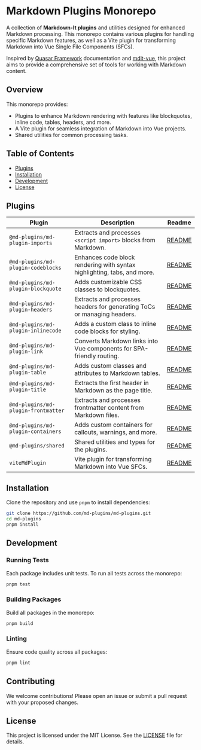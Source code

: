# Markdown Plugins Monorepo

A collection of **Markdown-It plugins** and utilities designed for enhanced Markdown processing. This monorepo contains various plugins for handling specific Markdown features, as well as a Vite plugin for transforming Markdown into Vue Single File Components (SFCs).

Inspired by [Quasar Framework](https://quasar.dev) documentation and [mdit-vue](https://github.com/mdit-vue/mdit-vue), this project aims to provide a comprehensive set of tools for working with Markdown content.

## Overview

This monorepo provides:

- Plugins to enhance Markdown rendering with features like blockquotes, inline code, tables, headers, and more.
- A Vite plugin for seamless integration of Markdown into Vue projects.
- Shared utilities for common processing tasks.

## Table of Contents

- [Plugins](#plugins)
- [Installation](#installation)
- [Development](#development)
- [License](#license)

## Plugins

| Plugin                              | Description                                                             | Readme                                             |
| ----------------------------------- | ----------------------------------------------------------------------- | -------------------------------------------------- |
| `@md-plugins/md-plugin-imports`     | Extracts and processes `<script import>` blocks from Markdown.          | [README](packages/md-plugin-imports/README.md)     |
| `@md-plugins/md-plugin-codeblocks`  | Enhances code block rendering with syntax highlighting, tabs, and more. | [README](packages/md-plugin-codeblocks/README.md)  |
| `@md-plugins/md-plugin-blockquote`  | Adds customizable CSS classes to blockquotes.                           | [README](packages/md-plugin-blockquote/README.md)  |
| `@md-plugins/md-plugin-headers`     | Extracts and processes headers for generating ToCs or managing headers. | [README](packages/md-plugin-headers/README.md)     |
| `@md-plugins/md-plugin-inlinecode`  | Adds a custom class to inline code blocks for styling.                  | [README](packages/md-plugin-inlinecode/README.md)  |
| `@md-plugins/md-plugin-link`        | Converts Markdown links into Vue components for SPA-friendly routing.   | [README](packages/md-plugin-link/README.md)        |
| `@md-plugins/md-plugin-table`       | Adds custom classes and attributes to Markdown tables.                  | [README](packages/md-plugin-table/README.md)       |
| `@md-plugins/md-plugin-title`       | Extracts the first header in Markdown as the page title.                | [README](packages/md-plugin-title/README.md)       |
| `@md-plugins/md-plugin-frontmatter` | Extracts and processes frontmatter content from Markdown files.         | [README](packages/md-plugin-frontmatter/README.md) |
| `@md-plugins/md-plugin-containers`  | Adds custom containers for callouts, warnings, and more.                | [README](packages/md-plugin-containers/README.md)  |
| `@md-plugins/shared`                | Shared utilities and types for the plugins.                             | [README](packages/shared/README.md)                |
| `viteMdPlugin`                      | Vite plugin for transforming Markdown into Vue SFCs.                    | [README](packages/viteMdPlugin/README.md)          |

## Installation

Clone the repository and use `pnpm` to install dependencies:

```bash
git clone https://github.com/md-plugins/md-plugins.git
cd md-plugins
pnpm install
```

## Development

### Running Tests

Each package includes unit tests. To run all tests across the monorepo:

```bash
pnpm test
```

### Building Packages

Build all packages in the monorepo:

```bash
pnpm build
```

### Linting

Ensure code quality across all packages:

```bash
pnpm lint
```

## Contributing

We welcome contributions! Please open an issue or submit a pull request with your proposed changes.

## License

This project is licensed under the MIT License. See the [LICENSE](LICENSE) file for details.
